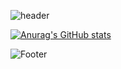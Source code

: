 ![header](https://capsule-render.vercel.app/api?type=wave&color=926bdf&height=300&section=header&text=MinJuBoss%20&fontSize=90&fontColor=fbfbfb)

[![Anurag's GitHub stats](https://github-readme-stats.vercel.app/api?username=0206cho)](https://github.com/KimMinSol/github-readme-stats)

![Footer](https://capsule-render.vercel.app/api?type=waving&color=926bdf&height=200&section=footer)
